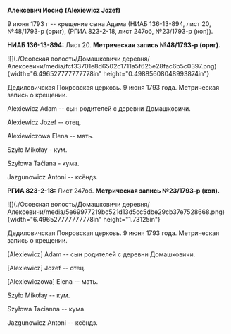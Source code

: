 **Алексевич Иосиф (Alexiewicz Jozef)**

9 июня 1793 г -- крещение сына Адама (НИАБ 136-13-894, лист 20,
№48/1793-р (ориг), (РГИА 823-2-18, лист 247об, №23/1793-р (коп)).

**НИАБ 136-13-894:** Лист 20. **Метрическая запись №48/1793-р (ориг).**

![](./Осовская волость/Домашковичи деревня/Алексевичи/media/fcf33701e8d6502c1711a5f625e28fac6b5c0397.png){width="6.496527777777778in"
height="0.49885608048993874in"}

Дедиловичская Покровская церковь. 9 июня 1793 года. Метрическая запись о
крещении.

Alexiewicz Adam -- сын родителей с деревни Домашковичи.

Alexiewicz Jozef -- отец.

Alexiewiczowa Elena -- мать.

Szyło Mikołay - кум.

Szyłowa Taćiana - кума.

Jazgunowicz Antoni -- ксёндз.

**РГИА 823-2-18:** Лист 247об. **Метрическая запись №23/1793-р (коп).**

![](./Осовская волость/Домашковичи деревня/Алексевичи/media/5e69977219bc521d13d5cc5dbe29cb37e7528668.png){width="6.496527777777778in"
height="1.73125in"}

Дедиловичская Покровская церковь. 9 июня 1793 года. Метрическая запись о
крещении.

\[Alexiewicz\] Adam -- сын родителей с деревни Домашковичи.

\[Alexiewicz\] Jozef -- отец.

\[Alexiewiczowa\] Elena -- мать.

Szyło Mikołay -- кум.

Szyłowa Tacianna -- кума.

Jazgunowicz Antoni -- ксёндз.
